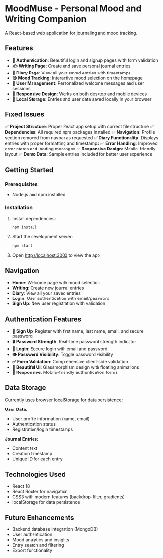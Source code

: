 # MoodMuse - Personal Mood and Writing Companion

A React-based web application for journaling and mood tracking.

## Features

- **🔐 Authentication**: Beautiful login and signup pages with form validation
- **✍️ Writing Page**: Create and save personal journal entries
- **📖 Diary Page**: View all your saved entries with timestamps
- **😊 Mood Tracking**: Interactive mood selection on the homepage
- **👤 User Management**: Personalized welcome messages and user sessions
- **📱 Responsive Design**: Works on both desktop and mobile devices
- **💾 Local Storage**: Entries and user data saved locally in your browser

## Fixed Issues

✅ **Project Structure**: Proper React app setup with correct file structure
✅ **Dependencies**: All required npm packages installed
✅ **Navigation**: Profile section removed from navbar as requested
✅ **Diary Functionality**: Displays entries with proper formatting and timestamps
✅ **Error Handling**: Improved error states and loading messages
✅ **Responsive Design**: Mobile-friendly layout
✅ **Demo Data**: Sample entries included for better user experience

## Getting Started

### Prerequisites

- Node.js and npm installed

### Installation

1. Install dependencies:

   ```bash
   npm install
   ```

2. Start the development server:

   ```bash
   npm start
   ```

3. Open [http://localhost:3000](http://localhost:3000) to view the app

## Navigation

- **Home**: Welcome page with mood selection
- **Writing**: Create new journal entries
- **Diary**: View all your saved entries
- **Login**: User authentication with email/password
- **Sign Up**: New user registration with validation

## Authentication Features

- **📝 Sign Up**: Register with first name, last name, email, and secure password
- **🔒 Password Strength**: Real-time password strength indicator
- **🔑 Login**: Secure login with email and password
- **👁️ Password Visibility**: Toggle password visibility
- **✅ Form Validation**: Comprehensive client-side validation
- **🎨 Beautiful UI**: Glassmorphism design with floating animations
- **📱 Responsive**: Mobile-friendly authentication forms

## Data Storage

Currently uses browser localStorage for data persistence:

**User Data:**

- User profile information (name, email)
- Authentication status
- Registration/login timestamps

**Journal Entries:**

- Content text
- Creation timestamp
- Unique ID for each entry

## Technologies Used

- React 18
- React Router for navigation
- CSS3 with modern features (backdrop-filter, gradients)
- localStorage for data persistence

## Future Enhancements

- Backend database integration (MongoDB)
- User authentication
- Mood analytics and insights
- Entry search and filtering
- Export functionality
